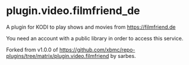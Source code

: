 # plugin.video.filmfriend_de

A plugin for KODI to play shows and movies from https://filmfriend.de

You need an account with a public library in order to access this service.

Forked from v1.0.0 of https://github.com/xbmc/repo-plugins/tree/matrix/plugin.video.filmfriend by sarbes.